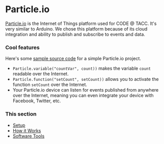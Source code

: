 # Particle.io

[Particle.io](http://www.particle.io) is the Internet of Things platform used for CODE @ TACC. It's very similar to Arduino. We chose this platform because of its cloud integration and ability to publish and subscribe to events and data. 

### Cool features

Here's some [sample source code](./test_firmware/firmware/firmware.ino) for a simple Particle.io project.

- ```Particle.variable("countVar", count))``` makes the variable ```count``` readable over the Internet. 
- ```Particle.function("setCount", setCount))``` allows you to activate the function ```setCount``` over the Internet.
- Your Particle.io device can listen for events published from anywhere over the Internet, meaning you can even integrate your device with Facebook, Twitter, etc.

### This section

- [Setup](./SETUP.md)
- [How it Works](./HOW.md)
- [Software Tools](./TOOLS.md)